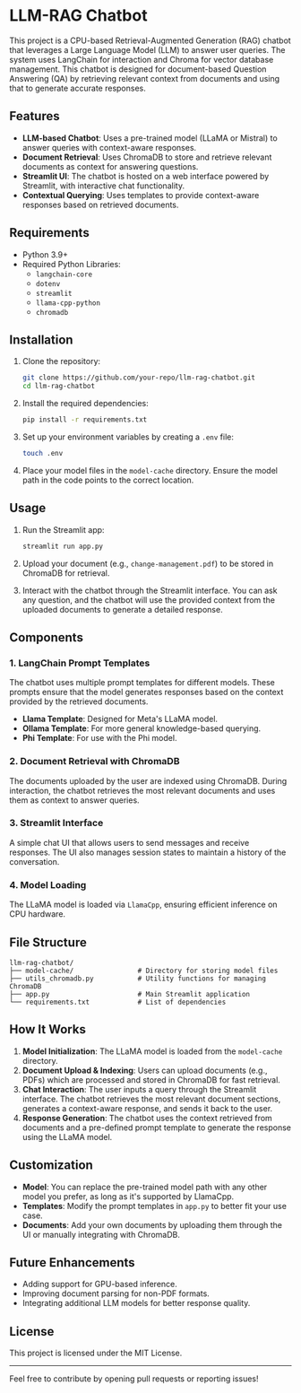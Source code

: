 # LLM-RAG Chatbot

This project is a CPU-based Retrieval-Augmented Generation (RAG) chatbot that leverages a Large Language Model (LLM) to answer user queries. The system uses LangChain for interaction and Chroma for vector database management. This chatbot is designed for document-based Question Answering (QA) by retrieving relevant context from documents and using that to generate accurate responses.

## Features

- **LLM-based Chatbot**: Uses a pre-trained model (LLaMA or Mistral) to answer queries with context-aware responses.
- **Document Retrieval**: Uses ChromaDB to store and retrieve relevant documents as context for answering questions.
- **Streamlit UI**: The chatbot is hosted on a web interface powered by Streamlit, with interactive chat functionality.
- **Contextual Querying**: Uses templates to provide context-aware responses based on retrieved documents.
  
## Requirements

- Python 3.9+
- Required Python Libraries:
  - `langchain-core`
  - `dotenv`
  - `streamlit`
  - `llama-cpp-python`
  - `chromadb`

## Installation

1. Clone the repository:
    ```bash
    git clone https://github.com/your-repo/llm-rag-chatbot.git
    cd llm-rag-chatbot
    ```

2. Install the required dependencies:
    ```bash
    pip install -r requirements.txt
    ```

3. Set up your environment variables by creating a `.env` file:
    ```bash
    touch .env
    ```

4. Place your model files in the `model-cache` directory. Ensure the model path in the code points to the correct location.

## Usage

1. Run the Streamlit app:
    ```bash
    streamlit run app.py
    ```

2. Upload your document (e.g., `change-management.pdf`) to be stored in ChromaDB for retrieval.

3. Interact with the chatbot through the Streamlit interface. You can ask any question, and the chatbot will use the provided context from the uploaded documents to generate a detailed response.

## Components

### 1. **LangChain Prompt Templates**
   The chatbot uses multiple prompt templates for different models. These prompts ensure that the model generates responses based on the context provided by the retrieved documents.

   - **Llama Template**: Designed for Meta's LLaMA model.
   - **Ollama Template**: For more general knowledge-based querying.
   - **Phi Template**: For use with the Phi model.

### 2. **Document Retrieval with ChromaDB**
   The documents uploaded by the user are indexed using ChromaDB. During interaction, the chatbot retrieves the most relevant documents and uses them as context to answer queries.

### 3. **Streamlit Interface**
   A simple chat UI that allows users to send messages and receive responses. The UI also manages session states to maintain a history of the conversation.

### 4. **Model Loading**
   The LLaMA model is loaded via `LlamaCpp`, ensuring efficient inference on CPU hardware.

## File Structure

```
llm-rag-chatbot/
├── model-cache/                # Directory for storing model files
├── utils_chromadb.py           # Utility functions for managing ChromaDB
├── app.py                      # Main Streamlit application
└── requirements.txt            # List of dependencies
```

## How It Works

1. **Model Initialization**: The LLaMA model is loaded from the `model-cache` directory.
2. **Document Upload & Indexing**: Users can upload documents (e.g., PDFs) which are processed and stored in ChromaDB for fast retrieval.
3. **Chat Interaction**: The user inputs a query through the Streamlit interface. The chatbot retrieves the most relevant document sections, generates a context-aware response, and sends it back to the user.
4. **Response Generation**: The chatbot uses the context retrieved from documents and a pre-defined prompt template to generate the response using the LLaMA model.

## Customization

- **Model**: You can replace the pre-trained model path with any other model you prefer, as long as it's supported by LlamaCpp.
- **Templates**: Modify the prompt templates in `app.py` to better fit your use case.
- **Documents**: Add your own documents by uploading them through the UI or manually integrating with ChromaDB.

## Future Enhancements

- Adding support for GPU-based inference.
- Improving document parsing for non-PDF formats.
- Integrating additional LLM models for better response quality.
  
## License

This project is licensed under the MIT License.

---

Feel free to contribute by opening pull requests or reporting issues!
